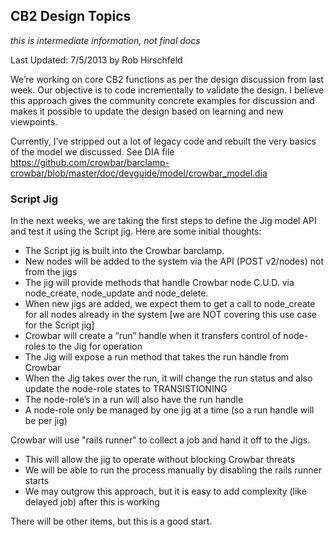## CB2 Design Topics

_this is intermediate information, not final docs_

Last Updated: 7/5/2013 by Rob Hirschfeld

We’re working on core CB2 functions as per the design discussion from last week.  Our objective is to code incrementally to validate the design.  I believe this approach gives the community concrete examples for discussion and makes it possible to update the design based on learning and new viewpoints.

Currently, I’ve stripped out a lot of legacy code and rebuilt the very basics of the model we discussed.  See DIA file https://github.com/crowbar/barclamp-crowbar/blob/master/doc/devguide/model/crowbar_model.dia 

### Script Jig

In the next weeks, we are taking the first steps to define the Jig model API and test it using the Script jig.  Here are some initial thoughts:

* The Script jig is built into the Crowbar barclamp.
* New nodes will be added to the system via the API (POST v2/nodes) not from the jigs
* The jig will provide methods that handle Crowbar node C.U.D. via node_create, node_update and node_delete.
* When new jigs are added, we expect them to get a call to node_create for all nodes already in the system  [we are NOT covering this use case for the Script jig]
* Crowbar will create a “run” handle when it transfers control of node-roles to the Jig for operation
* The Jig will expose a run method that takes the run handle from Crowbar
* When the Jig takes over the run, it will change the run status and also update the node-role states to TRANSISTIONING
* The node-role’s in a run will also have the run handle
* A node-role only be managed by one jig at a time (so a run handle will be per jig)

Crowbar will use "rails runner" to collect a job and hand it off to the Jigs.  
* This will allow the jig to operate without blocking Crowbar threats
* We will be able to run the process manually by disabling the rails runner starts
* We may outgrow this approach, but it is easy to add complexity (like delayed job) after this is working

There will be other items, but this is a good start.
